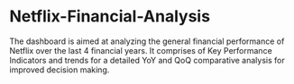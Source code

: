 # Netflix-Financial-Analysis
The dashboard is aimed at analyzing the general financial performance of Netflix over the last 4 financial years.  It comprises of Key Performance Indicators and trends for a detailed YoY and QoQ comparative analysis for improved decision making.
